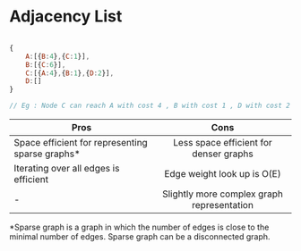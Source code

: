 #  Adjacency List


```js

{
    A:[{B:4},{C:1}],
    B:[{C:6}],
    C:[{A:4},{B:1},{D:2}],
    D:[]
}

// Eg : Node C can reach A with cost 4 , B with cost 1 , D with cost 2

```

| Pros                                           |                    Cons                    |
|------------------------------------------------|:------------------------------------------:|
| Space efficient for  representing sparse graphs*|            Less space efficient for denser graphs         |
| Iterating over all edges is efficient                     | Edge weight look up is O(E) |
|     -     |   Slightly more complex graph representation


*Sparse graph is a graph in which the number of edges is close to the minimal number of edges. Sparse graph can be a disconnected graph.